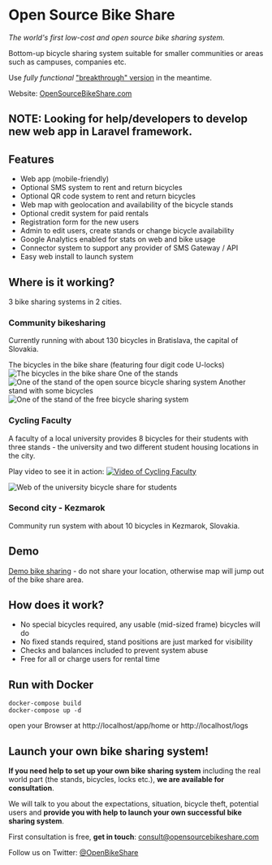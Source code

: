 Open Source Bike Share 
============ 
*The world's first low-cost and open source bike sharing system.* 
 
Bottom-up bicycle sharing system suitable for smaller communities or areas such as campuses, companies etc. 
 
Use *fully functional* ["breakthrough" version](https://github.com/cyklokoalicia/OpenSourceBikeShare/tree/breakthrough) in the meantime. 
 
Website: [OpenSourceBikeShare.com](http://opensourcebikeshare.com) 
 
NOTE: Looking for help/developers to develop new web app in Laravel framework.
--------- 
 
Features 
---------- 
* Web app (mobile-friendly) 
* Optional SMS system to rent and return bicycles 
* Optional QR code system to rent and return bicycles 
* Web map with geolocation and availability of the bicycle stands 
* Optional credit system for paid rentals 
* Registration form for the new users 
* Admin to edit users, create stands or change bicycle availability 
* Google Analytics enabled for stats on web and bike usage 
* Connector system to support any provider of SMS Gateway / API 
* Easy web install to launch system 
 
Where is it working? 
--------- 
3 bike sharing systems in 2 cities. 
 
### Community bikesharing
Currently running with about 130 bicycles in Bratislava, the capital of Slovakia. 
 
The bicycles in the bike share (featuring four digit code U-locks) 
![The bicycles in the bike share](http://i.cubeupload.com/Jr5pR3.jpg "Bicycles") 
One of the stands 
![One of the stand of the open source bicycle sharing system](http://whitebikes.info/stands/MAINSQ.jpg "The bicycles at one of the stands") 
Another stand with some bicycles 
![One of the stand of the free bicycle sharing system](http://whitebikes.info/stands/OLDMARKET.jpg "Another stand with the bicycles") 
 
### Cycling Faculty 
A faculty of a local university provides 8 bicycles for their students with three stands - the university and two different student housing locations in the city. 
 
Play video to see it in action: 
[![Video of Cycling Faculty](https://cloud.githubusercontent.com/assets/8550349/5429137/281c4e54-83e1-11e4-8f7d-8780eb1a59c6.jpg)](http://youtu.be/WDCRNr_xXTY?t=40s) 
 
![Web of the university bicycle share for students](https://cloud.githubusercontent.com/assets/8550349/5425915/ee90a994-832e-11e4-806e-a7e17242594d.png "Cycling Faculty student bicycle share") 
 
### Second city - Kezmarok 
Community run system with about 10 bicycles in Kezmarok, Slovakia. 
 
Demo 
--------- 
[Demo bike sharing](https://opensourcebikeshare.com/demo/) - do not share your location, otherwise map will jump out of the bike share area. 
 
How does it work? 
--------- 
* No special bicycles required, any usable (mid-sized frame) bicycles will do 
* No fixed stands required, stand positions are just marked for visibility 
* Checks and balances included to prevent system abuse 
* Free for all or charge users for rental time 


Run with Docker 
---------- 
    docker-compose build
    docker-compose up -d

open your Browser at http://localhost/app/home or http://localhost/logs

 
Launch your own bike sharing system! 
--------- 
**If you need help to set up your own bike sharing system** including the real world part (the stands, bicycles, locks etc.), **we are available for consultation**. 
 
We will talk to you about the expectations, situation, bicycle theft, potential users and **provide you with help to launch your own successful bike sharing system**. 
 
First consultation is free, **get in touch**: [consult@opensourcebikeshare.com](mailto:consult@opensourcebikeshare.com) 
 
Follow us on Twitter: [@OpenBikeShare](https://twitter.com/OpenBikeshare) 
